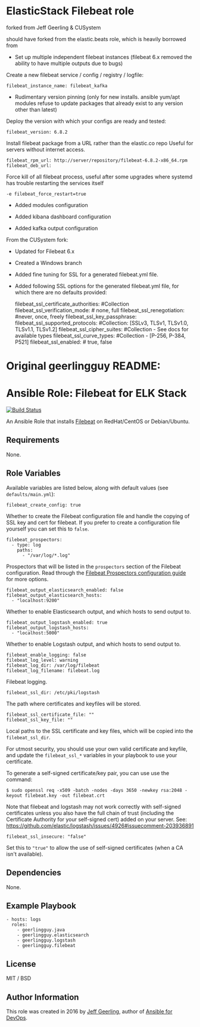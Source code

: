 # ElasticStack Filebeat role

forked from Jeff Geerling & CUSystem

should have forked from the elastic.beats role, which is heavily borrowed from

* Set up multiple independent filebeat instances (filebeat 6.x removed the ability to have multiple outputs due to bugs)

Create a new filebeat service / config / registry / logfile:

    filebeat_instance_name: filebeat_kafka

* Rudimentary version pinning (only for new installs. ansible yum/apt modules refuse to update packages that already exist to any version other than latest)

Deploy the version with which your configs are ready and tested:

    filebeat_version: 6.8.2

Install filebeat package from a URL rather than the elastic.co repo
Useful for servers without internet access.

    filebeat_rpm_url: http://server/repository/filebeat-6.8.2-x86_64.rpm
    filebeat_deb_url:

Force kill of all filebeat process, useful after some upgrades where systemd
has trouble restarting the services itself

    -e filebeat_force_restart=true

* Added modules configuration

* Added kibana dashboard configuration

* Added kafka output configuration


From the CUSystem fork:

* Updated for Filebeat 6.x

* Created a Windows branch

* Added fine tuning for SSL for a generated filebeat.yml file.

* Added following SSL options for the generated filebeat.yml file, for which there are no defaults provided:

    filebeat_ssl_certificate_authorities: #Collection
    filebeat_ssl_verification_mode: # none, full
    filebeat_ssl_renegotiation: #never, once, freely
    filebeat_ssl_key_passphrase:
    filebeat_ssl_supported_protocols: #Collection: [SSLv3, TLSv1, TLSv1.0, TLSv1.1, TLSv1.2]
    filebeat_ssl_cipher_suites: #Collection - See docs for available types
    filebeat_ssl_curve_types: #Collection - [P-256, P-384, P521]
    filebeat_ssl_enabled: # true, false


# Original geerlingguy README:


# Ansible Role: Filebeat for ELK Stack

[![Build Status](https://travis-ci.org/MTN-RowinAndruscavage/ansible-role-filebeat.svg?branch=master)](https://travis-ci.org/MTN-RowinAndruscavage/ansible-role-filebeat)

An Ansible Role that installs [Filebeat](https://www.elastic.co/products/beats/filebeat) on RedHat/CentOS or Debian/Ubuntu.

## Requirements

None.

## Role Variables

Available variables are listed below, along with default values (see `defaults/main.yml`):

    filebeat_create_config: true

Whether to create the Filebeat configuration file and handle the copying of SSL key and cert for filebeat. If you prefer to create a configuration file yourself you can set this to `false`.

    filebeat_prospectors:
      - type: log
        paths:
          - "/var/log/*.log"

Prospectors that will be listed in the `prospectors` section of the Filebeat configuration. Read through the [Filebeat Prospectors configuration guide](https://www.elastic.co/guide/en/beats/filebeat/current/configuration-filebeat-options.html) for more options.

    filebeat_output_elasticsearch_enabled: false
    filebeat_output_elasticsearch_hosts:
      - "localhost:9200"

Whether to enable Elasticsearch output, and which hosts to send output to.

    filebeat_output_logstash_enabled: true
    filebeat_output_logstash_hosts:
      - "localhost:5000"

Whether to enable Logstash output, and which hosts to send output to.

    filebeat_enable_logging: false 
    filebeat_log_level: warning
    filebeat_log_dir: /var/log/filebeat
    filebeat_log_filename: filebeat.log

Filebeat logging.

    filebeat_ssl_dir: /etc/pki/logstash

The path where certificates and keyfiles will be stored.

    filebeat_ssl_certificate_file: ""
    filebeat_ssl_key_file: ""

Local paths to the SSL certificate and key files, which will be copied into the `filebeat_ssl_dir`.

For utmost security, you should use your own valid certificate and keyfile, and update the `filebeat_ssl_*` variables in your playbook to use your certificate.

To generate a self-signed certificate/key pair, you can use use the command:

    $ sudo openssl req -x509 -batch -nodes -days 3650 -newkey rsa:2048 -keyout filebeat.key -out filebeat.crt

Note that filebeat and logstash may not work correctly with self-signed certificates unless you also have the full chain of trust (including the Certificate Authority for your self-signed cert) added on your server. See: https://github.com/elastic/logstash/issues/4926#issuecomment-203936891

    filebeat_ssl_insecure: "false"

Set this to `"true"` to allow the use of self-signed certificates (when a CA isn't available).

## Dependencies

None.

## Example Playbook

    - hosts: logs
      roles:
        - geerlingguy.java
        - geerlingguy.elasticsearch
        - geerlingguy.logstash
        - geerlingguy.filebeat

## License

MIT / BSD


## Author Information

This role was created in 2016 by [Jeff Geerling](https://www.jeffgeerling.com/), author of [Ansible for DevOps](https://www.ansiblefordevops.com/).
